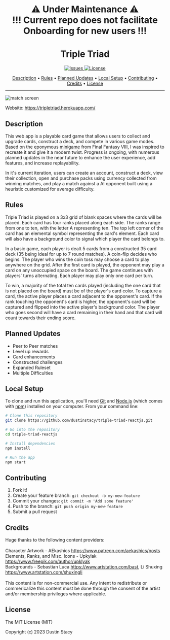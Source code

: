 <h1 align="center">
⚠️ Under Maintenance ⚠️ <br/>
!!! Current repo does not facilitate Onboarding for new users !!!
</h1>

<h1 align="center">
Triple Triad
</h1>

<p align="center">
  <a href="https://github.com/dustinstacy/triple-triad-reactjs/issues">
    <img src="https://img.shields.io/badge/Issues-5-yellow" alt="Issues">
  </a>
   <a href="#license">
    <img src="https://img.shields.io/badge/License-MIT-brightgreen" alt="License">
  </a>
</p>

<p align="center">
  <a href="#description">Description</a> •
  <a href="#rules">Rules</a> •
  <a href="#planned-updates">Planned Updates</a> •
  <a href="#local-setup">Local Setup</a> •
  <a href="#contributing">Contributing</a> •
  <a href="#credits">Credits</a> •
  <a href="#license">License</a>
</p>

---

![match screen](https://www.thedustinstacy.com/static/media/triad.059953b9c512112c1e39.png)

Website: <https://tripletriad.herokuapp.com/>

## Description

This web app is a playable card game that allows users to collect and upgrade
cards, construct a deck, and compete in various game modes. Based on the
eponymous [minigame](https://finalfantasy.fandom.com/wiki/Triple_Triad) from
Final Fantasy VIII, I was inspired to recreate it and give it a modern twist.
Progress is ongoing, with numerous planned updates in the near future to enhance
the user experience, add features, and increase replayability.

In it's current iteration, users can create an account, construct a deck, view
their collection, open and purchase packs using currency collected from winning
matches, and play a match against a AI opponent built using a heuristic
customized for average difficulty.

## Rules

Triple Triad is played on a 3x3 grid of blank spaces where the cards will be
placed. Each card has four ranks placed along each side. The ranks range from
one to ten, with the letter A representing ten. The top left corner of the card
has an elemental symbol representing the card's element. Each card will also
have a background color to signal which player the card belongs to.

In a basic game, each player is dealt 5 cards from a constructed 35 card deck
(35 being ideal for up to 7 round matches). A coin-flip decides who begins. The
player who wins the coin toss may choose a card to play anywhere on the grid.
After the first card is played, the opponent may play a card on any unoccupied
space on the board. The game continues with players' turns alternating. Each
player may play only one card per turn.

To win, a majority of the total ten cards played (including the one card that is
not placed on the board) must be of the player's card color. To capture a card,
the active player places a card adjacent to the opponent's card. If the rank
touching the opponent's card is higher, the opponent's card will be captured and
flipped into the active player's background color. The player who goes second
will have a card remaining in their hand and that card will count towards their
ending score.

## Planned Updates

- Peer to Peer matches
- Level up rewards
- Card enhancements
- Constructed challenges
- Expanded Ruleset
- Multiple Difficulties

## Local Setup

To clone and run this application, you'll need [Git](https://git-scm.com) and
[Node.js](https://nodejs.org/en/download/) (which comes with
[npm](http://npmjs.com)) installed on your computer. From your command line:

```bash
# Clone this repository
git clone https://github.com/dustinstacy/triple-triad-reactjs.git

# Go into the repository
cd triple-triad-reactjs

# Install dependencies
npm install

# Run the app
npm start
```

## Contributing

1. Fork it!
2. Create your feature branch: `git checkout -b my-new-feature`
3. Commit your changes: `git commit -m 'Add some feature'`
4. Push to the branch: `git push origin my-new-feature`
5. Submit a pull request

## Credits

Huge thanks to the following content providers: </br> </br> Character Artwork -
AEkashics <https://www.patreon.com/aekashics/posts> </br> Elements, Ranks, and
Misc. Icons - Upkylak <https://www.freepik.com/author/upklyak> </br>
Backgrounds - Sebastian Luca <https://www.artstation.com/bast>, Li Shuxing
<https://www.artstation.com/shuxingli> </br> </br> This content is for
non-commercial use. Any intent to redistribute or commericalize this content
must be done through the consent of the artist and/or membership privileges
where applicable.

## License

The MIT License (MIT)

Copyright (c) 2023 Dustin Stacy
